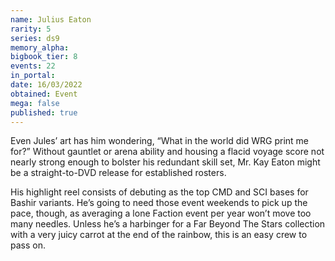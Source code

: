 ```yaml
---
name: Julius Eaton
rarity: 5
series: ds9
memory_alpha:
bigbook_tier: 8
events: 22
in_portal:
date: 16/03/2022
obtained: Event
mega: false
published: true
---
```


Even Jules’ art has him wondering, “What in the world did WRG print me for?” Without gauntlet or arena ability and housing a flacid voyage score not nearly strong enough to bolster his redundant skill set, Mr. Kay Eaton might be a straight-to-DVD release for established rosters.

His highlight reel consists of debuting as the top CMD and SCI bases for Bashir variants. He’s going to need those event weekends to pick up the pace, though, as averaging a lone Faction event per year won’t move too many needles. Unless he’s a harbinger for a Far Beyond The Stars collection with a very juicy carrot at the end of the rainbow, this is an easy crew to pass on.
